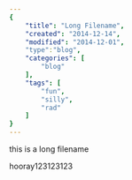 ```yaml
---
{
    "title": "Long Filename",
    "created": "2014-12-14",
    "modified": "2014-12-01",
    "type":"blog",
    "categories": [
        "blog"
    ],
    "tags": [
        "fun",
        "silly",
        "rad"
    ]
}
---
```

this is a long filename

hooray123123123